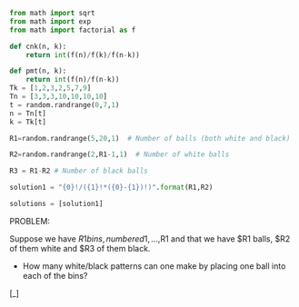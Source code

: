 ```python
from math import sqrt
from math import exp
from math import factorial as f

def cnk(n, k):
    return int(f(n)/f(k)/f(n-k))

def pmt(n, k):
    return int(f(n)/f(n-k))
Tk = [1,2,3,2,5,7,9]
Tn = [3,3,3,10,10,10,10]
t = random.randrange(0,7,1)
n = Tn[t]
k = Tk[t]

R1=random.randrange(5,20,1)  # Number of balls (both white and black)

R2=random.randrange(2,R1-1,1)  # Number of white balls

R3 = R1-R2 # Number of black balls

solution1 = "{0}!/({1}!*({0}-{1})!)".format(R1,R2)

solutions = [solution1]
```


PROBLEM:

Suppose we have $R1 bins, numbered 1,...,$R1 and that we have $R1 balls,
$R2 of them white and $R3 of them black.

* How many white/black patterns can one make by placing one ball into each of the bins?

[_]
